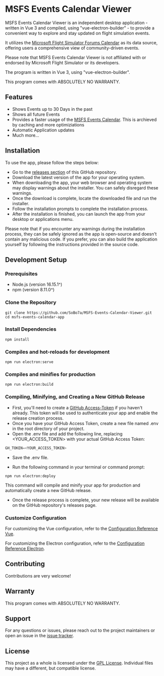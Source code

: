 # MSFS Events Calendar Viewer

MSFS Events Calendar Viewer is an independent desktop application - written in Vue 3 and compiled, using "vue-electron-builder" - to provide a convenient way to explore and stay updated on flight simulation events.

It utilizes the [Microsoft Flight Simulator Forums Calendar](https://forums.flightsimulator.com/c/msfs/community-fly-in-events/143/l/calendar) as its data source, offering users a comprehensive view of community-driven events. 

Please note that MSFS Events Calendar Viewer is not affiliated with or endorsed by Microsoft Flight Simulator or its developers. 

The program is written in Vue 3, using "vue-electron-builder".

This program comes with ABSOLUTELY NO WARRANTY.


## Features

- Shows Events up to 30 Days in the past
- Shows all future Events
- Provides a faster usage of the [MSFS Events Calendar](https://forums.flightsimulator.com/c/msfs/community-fly-in-events/143/l/calendar). This is archieved by caching and more optimiziations
- Automatic Application updates
- Much more...


## Installation

To use the app, please follow the steps below:

- Go to the [releases section](https://github.com/SoBo7a/MSFS-Events-Calendar-Viewer/releases) of this GitHub repository.
- Download the latest version of the app for your operating system.
- When downloading the app, your web browser and operating system may display warnings about the installer. You can safely disregard these warnings.
- Once the download is complete, locate the downloaded file and run the installer.
- Follow the installation prompts to complete the installation process.
- After the installation is finished, you can launch the app from your desktop or applications menu.

Please note that if you encounter any warnings during the installation process, they can be safely ignored as the app is open-source and doesn't contain any malicious code. If you prefer, you can also build the application yourself by following the instructions provided in the source code.


## Development Setup

### Prerequisites

- Node.js (version 16.15.1^)
- npm (version 8.11.0^)


### Clone the Repository

```shell
git clone https://github.com/SoBo7a/MSFS-Events-Calendar-Viewer.git
cd msfs-events-calendar-app
```


### Install Dependencies

```shell
npm install
```


### Compiles and hot-reloads for development

```shell
npm run electron:serve
```


### Compiles and minifies for production

```shell
npm run electron:build
```


### Compiling, Minifying, and Creating a New GitHub Release

- First, you'll need to create a [GitHub Access-Token](https://docs.github.com/en/authentication/keeping-your-account-and-data-secure/managing-your-personal-access-tokens) if you haven't already. This token will be used to authenticate your app and enable the release creation process.
- Once you have your GitHub Access Token, create a new file named .env in the root directory of your project.
- Open the .env file and add the following line, replacing <YOUR_ACCESS_TOKEN> with your actual GitHub Access Token:
```javascript
GH_TOKEN=<YOUR_ACCESS_TOKEN>
```
- Save the .env file.

- Run the following command in your terminal or command prompt:

```shell
npm run electron:deploy
```
This command will compile and minify your app for production and automatically create a new GitHub release.

- Once the release process is complete, your new release will be available on the GitHub repository's releases page.


### Customize Configuration

For customizing the Vue configuration, refer to the [Configuration Reference Vue](https://cli.vuejs.org/config/).

For customizing the Electron configuration, refer to the [Configuration Reference Electron](https://nklayman.github.io/vue-cli-plugin-electron-builder/).


## Contributing

Contributions are very welcome!


## Warranty 

This program comes with ABSOLUTELY NO WARRANTY.


## Support

For any questions or issues, please reach out to the project maintainers or open an issue in the [issue tracker](https://github.com/SoBo7a/MSFS-Events-Calendar-Viewer/issues).


## License

This project as a whole is licensed under the [GPL License](https://www.gnu.org/licenses/gpl-3.0.html). Individual files may have a different, but compatible license.